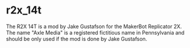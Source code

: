 # r2x_14t
The R2X 14T is a mod by Jake Gustafson for the MakerBot Replicator 2X. The name "Axle Media" is a registered fictitious name in Pennsylvania and should be only used if the mod is done by Jake Gustafson.
